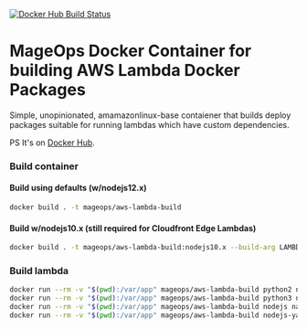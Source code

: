 [![Docker Hub Build Status](https://img.shields.io/docker/build/mageops/aws-lambda-build?label=Docker+Image+Build)](https://hub.docker.com/r/mageops/aws-lambda-build/builds)
# MageOps Docker Container for building AWS Lambda Docker Packages

Simple, unopinionated, amamazonlinux-base contaiener that builds
deploy packages suitable for running lambdas which have custom dependencies.

PS It's on [Docker Hub](https://hub.docker.com/r/mageops/aws-lambda-build).

### Build container

#### Build using defaults (w/nodejs12.x)

```bash
docker build . -t mageops/aws-lambda-build
```

#### Build w/nodejs10.x (still required for Cloudfront Edge Lambdas)

```bash
docker build . -t mageops/aws-lambda-build:nodejs10.x --build-arg LAMBDA_NODEJS_RELEASE=10.x
```

### Build lambda

```bash
docker run --rm -v "$(pwd):/var/app" mageops/aws-lambda-build python2 name-of-your-lambda
docker run --rm -v "$(pwd):/var/app" mageops/aws-lambda-build python3 name-of-your-lambda
docker run --rm -v "$(pwd):/var/app" mageops/aws-lambda-build nodejs name-of-your-lambda
docker run --rm -v "$(pwd):/var/app" mageops/aws-lambda-build nodejs-yarn name-of-your-lambda
```
